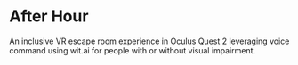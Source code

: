 # After Hour
An inclusive VR escape room experience in Oculus Quest 2 leveraging voice command using wit.ai for people with or without visual impairment.
